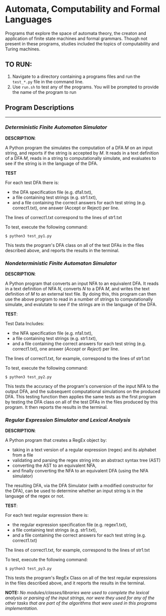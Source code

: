 # Automata, Computability and Formal Languages
Programs that explore the space of automata theory, the creaton and application of finite state machines and formal grammars. Though not present in these programs, studies included the topics of computability and Turing machines.

## TO RUN: 
1. Navigate to a directory containing a programs files and run the `test_*.py` file in the command line.
2. Use `run.sh` to test any of the programs. You will be prompted to provide the name of the program to run


## Program Descriptions
---

### ***Deterministic Finite Automaton Simulator***

**DESCRIPTION**:

A Python program the simulates the computation of a DFA _M_ on an input string, and reports if the string is accepted by _M_. It reads in a text definition of a DFA _M_, reads in a string to computationally simulate, and evaluates to see if the string is in the language of the DFA. 

**TEST**

For each test DFA there is: 
* the DFA specification file (e.g. dfa1.txt),
* a file containing test strings (e.g. str1.txt),
* and a file containing the correct answers for each test string (e.g. correct1.txt), one answer (Accept or Reject) per line. 

The lines of correct1.txt correspond to the lines of str1.txt

To test, execute the following command:
    
    $ python3 test_py1.py

This tests the program's DFA class on all of the test DFAs in the files described above, and reports the results in the terminal.

### ***Nondeterministic Finite Automaton Simulator***

**DESCRIPTION**:

A Python program that converts an input NFA to an equivalent DFA. It reads in a text definition of NFA _N_, converts _N_ to a DFA _M_, and writes the text definition of _M_ to an external text file. By doing this, this program can then use the above program to read in a number of strings to computationally simulate, and evalutate to see if the strings are in the language of the DFA.

**TEST**:

Test Data Includes:

* the NFA specification file (e.g. nfa1.txt),
* a file containing test strings (e.g. str1.txt),
* and a file containing the correct answers for each test string (e.g. correct1.txt), one answer (_Accept_ or _Reject_) per line.

The lines of correct1.txt, for example, correspond to the lines of str1.txt

To test, execute the following command:
    
    $ python3 test_py2.py

This tests the accuracy of the program's conversion of the input NFA to the output DFA, and the subsequent computational simulations on the produced DFA. This testing function then applies the same tests as the first program by testing the DFA class on all of the test DFAs in the files produced by this program. It then reports the results in the terminal.

### ***Regular Expression Simulator and Lexical Analysis***

**DESCRIPTION**:

A Python program that creates a RegEx object by:
* taking in a text version of a regular expression (regex) and its alphabet from a file
* validating and parsing the regex string into an abstract syntax tree (AST)
* converting the AST to an equivalent NFA,
* and finally converting the NFA to an equivalent DFA (using the NFA simulator)

The resulting DFA, via the DFA Simulator (with a modified constructor for the DFA), can be used to determine whether an input string is in the language of the regex or not.

**TEST**:

For each test regular expression there is: 
* the regular expression specification file (e.g. regex1.txt),
* a file containing test strings (e.g. str1.txt),
* and a file containing the correct answers for each test string (e.g. correct1.txt)

The lines of correct1.txt, for example, correspond to the lines of str1.txt

To test, execute the following command:
    
    $ python3 test_py3.py

This tests the program's RegEx Class on all of the test regular expressions in the files described above, and it reports the results in the terminal. 


**NOTE:** _No modules/classes/libraries were used to complete the lexical analysis or parsing of the input strings, nor were they used for any of the other tasks that are part of the algorithms that were used in this programs implementation._

